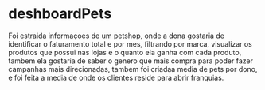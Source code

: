 # deshboardPets

Foi estraida informaçoes de um petshop, onde a dona gostaria de identificar o faturamento total e por mes, filtrando por marca, visualizar os produtos que 
possui nas lojas e o quanto ela ganha com cada produto, tambem ela gostaria de saber o genero que mais compra para poder fazer campanhas mais direcionadas,
tambem foi criadaa media de pets por dono, e foi feita a media de onde os clientes reside para abrir franquias.
